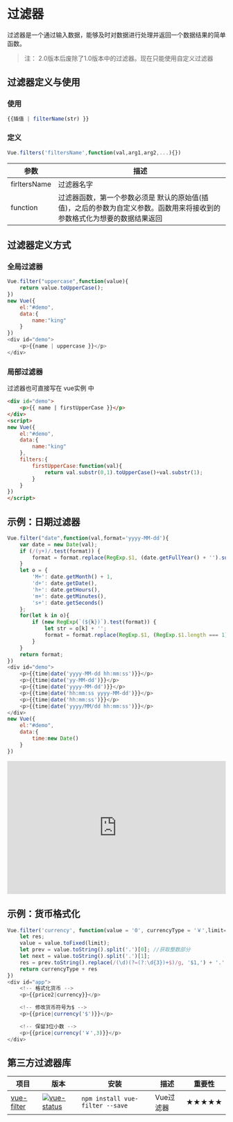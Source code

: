 # 过滤器

过滤器是一个通过输入数据，能够及时对数据进行处理并返回一个数据结果的简单函数。

> 注： 2.0版本后废除了1.0版本中的过滤器。现在只能使用自定义过滤器

## 过滤器定义与使用

### 使用

```js
{{插值 | filterName(str) }}
```

### 定义

```js
Vue.filters('filtersName',function(val,arg1,arg2,...){})
```

| 参数         | 描述                                                         |
| ------------ | ------------------------------------------------------------ |
| firltersName | 过滤器名字                                                   |
| function     | 过滤器函数，第一个参数必须是 默认的原始值(插值)，之后的参数为自定义参数。函数用来将接收到的参数格式化为想要的数据结果返回 |

## 过滤器定义方式

### 全局过滤器

```js
Vue.filter("uppercase",function(value){
    return value.toUpperCase();
})
new Vue({
    el:"#demo",
    data:{
        name:"king"
    }
})
<div id="demo">
    <p>{{name | uppercase }}</p>
</div>
```

### 局部过滤器

过滤器也可直接写在 vue实例 中

```html
<div id="demo">
    <p>{{ name | firstUpperCase }}</p>
</div>
<script>
new Vue({
    el:"#demo",
    data:{
        name:"king"
    },
    filters:{
        firstUpperCase:function(val){
            return val.substr(0,1).toUpperCase()+val.substr(1);
        }
    }
})
</script>
```

## 示例：日期过滤器

```js
Vue.filter("date",function(val,format='yyyy-MM-dd'){
    var date = new Date(val);
    if (/(y+)/.test(format)) {
        format = format.replace(RegExp.$1, (date.getFullYear() + '').substr(4 - RegExp.$1.length))
    }
    let o = {
        'M+': date.getMonth() + 1,
        'd+': date.getDate(),
        'h+': date.getHours(),
        'm+': date.getMinutes(),
        's+': date.getSeconds()
    };
    for(let k in o){
        if (new RegExp(`(${k})`).test(format)) {
            let str = o[k] + '';
            format = format.replace(RegExp.$1, (RegExp.$1.length === 1) ? str : ('00' + str).substr(str.length));
        }
    }
    return format;
})
<div id="demo">
    <p>{{time|date('yyyy-MM-dd hh:mm:ss')}}</p>
    <p>{{time|date('yy-MM-dd')}}</p>
    <p>{{time|date('yyyy-MM-dd')}}</p>
    <p>{{time|date('hh:mm:ss yyyy-MM-dd')}}</p>
    <p>{{time|date('hh:mm:ss')}}</p>
    <p>{{time|date('yyyy/MM/dd hh:mm:ss')}}</p>
</div>
new Vue({
    el:"#demo",
    data:{
        time:new Date()
    }
})
```

<iframe src="https://jsrun.pro/SSqKp/embedded/all/light/" id="JSREMB_18136" width="100%" height="306" frameborder="0" sandbox="allow-modals allow-forms allow-popups allow-scripts allow-same-origin" style="box-sizing: border-box;"></iframe>

## 示例：货币格式化

```js
Vue.filter('currency', function(value = '0', currencyType = '￥',limit=2) {
    let res;
    value = value.toFixed(limit);
    let prev = value.toString().split('.')[0]; //获取整数部分
    let next = value.toString().split('.')[1];
    res = prev.toString().replace(/(\d)(?=(?:\d{3})+$)/g, '$1,') + '.' + next;
    return currencyType + res
})
<div id="app">
    <!-- 格式化货币 -->
    <p>{{price2|currency}}</p>

    <!-- 修改货币符号为$ -->
    <p>{{price|currency('$')}}</p>

    <!-- 保留3位小数 -->
    <p>{{price|currency('￥',3)}}</p>  
</div>
```

## 第三方过滤器库

| 项目                                              | 版本                                                         | 安装                            | 描述      | 重要性 |
| ------------------------------------------------- | ------------------------------------------------------------ | ------------------------------- | --------- | ------ |
| [vue-filter](https://github.com/wy-ei/vue-filter) | [![vue-status](https://img.shields.io/npm/v/vue-filter.svg)](https://npmjs.com/package/vue-filter) | `npm install vue-filter --save` | Vue过滤器 | ★★★★★  |

